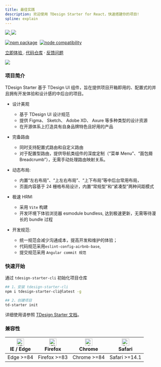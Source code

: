 ```yaml
---
title: 最佳实践
description: 欢迎使用 TDesign Starter for React，快速搭建你的项目!
spline: explain
---
```


<p>
<a href="https://tdesign.tencent.com/starter/react/" target="_blank">
<img src="https://tdesign.gtimg.com/starter/brand-logo-light.png" class="__light__" style={{'height':'44px','marginTop':0 }}/>
<img src="https://tdesign.gtimg.com/starter/brand-logo-dark.png" class="__dark__" style={{'height':'44px','marginTop':0 }}/>
</a>
</p>
<p>
  <a href="https://npmjs.com/package/vite"><img src="https://img.shields.io/npm/v/vite.svg" alt="npm package" /></a>&nbsp;
  <a href="https://nodejs.org/en/about/releases/"><img src="https://img.shields.io/node/v/vite.svg" alt="node compatibility" /></a>
</p>
<p>
  <a href="http://tdesign.tencent.com/starter/react/">立即体验 </a>
  .
  <a href="https://github.com/Tencent/tdesign-react-starter">代码仓库</a>
  ·
  <a href="https://github.com/Tencent/tdesign-react-starter/issues/new/choose">反馈问题</a>
</p>
<p>
  <img src="https://tdesign.gtimg.com/starter/starter.png" style={{'borderRadius':'6px','border':'1px solid var(--component-border)' }}/>
</p>

### 项目简介

TDesign Starter 基于 TDesign UI 组件，旨在提供项目开箱即用的、配置式的并且拥有开发体验和设计感的中后台的项目。

- 设计美观

  - 基于 TDesign UI 设计规范
  - 提供 Figma、 Sketch、 Adobe XD、 Axure 等多种类型的设计资源
  - 在开源体系上打造具有自身品牌特色且好用的产品

- 完备路由

  - 同时支持配置式路由和自定义路由
  - 对于配置型路由，提供导航类组件的深度定制（“菜单 Menu”、“面包屑 Breadcrumb”），无需手动处理路由映射关系。

- 动态布局:

  - 内置“左右布局”、“上左右布局”、“上下布局”等中后台常用布局，
  - 页面内容基于 24 栅格布局设计，内置“常规型”和“紧凑型”两种间距模式

- 极速 HRM:

  - 采用 `Vite` 构建
  - 开发环境下体验浏览器 esmodule bundless, 达到极速更新，无需等待漫长的 bundle 过程

- 开发规范:
  - 统一规范会减少沟通成本，提高开发和维护的体验；
  - 代码规范采用`eslint-config-airbnb-base`,
  - 提交规范采用 `Angular commit 规范`

### 快速开始

通过 `tdesign-starter-cli` 初始化项目仓库

```bash
## 1、安装 tdesign-starter-cli
npm i tdesign-starter-cli@latest -g

## 2、创建项目
td-starter init
```

详细使用请参照 [TDesign Starter 文档](https://tdesign.tencent.com/starter/docs/react/get-started)。

### 兼容性

| [<img src="https://tdesign.gtimg.com/docs/edge_48x48.png" alt="IE / Edge" width="24px" height="24px" />](http://godban.github.io/browsers-support-badges/)<br/> IE / Edge | [<img src="https://tdesign.gtimg.com/docs/firefox_48x48.png" alt="Firefox" width="24px" height="24px" />](http://godban.github.io/browsers-support-badges/)<br/>Firefox | [<img src="https://tdesign.gtimg.com/docs/chrome_48x48.png" alt="Chrome" width="24px" height="24px" />](http://godban.github.io/browsers-support-badges/)<br/>Chrome | [<img src="https://tdesign.gtimg.com/docs/safari_48x48.png" alt="Safari" width="24px" height="24px" />](http://godban.github.io/browsers-support-badges/)<br/>Safari |
| --- | --- | --- | --- |
| Edge >=84 | Firefox >=83 | Chrome >=84 | Safari >=14.1 |
      
